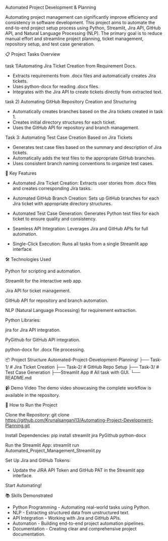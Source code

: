 Automated Project Development & Planning

Automating project management can significantly improve efficiency and consistency in software development. This project aims to automate the end-to-end project setup process using Python, Streamlit, Jira API, GitHub API, and Natural Language Processing (NLP). The primary goal is to reduce manual effort and streamline project planning, ticket management, repository setup, and test case generation.

📋 Project Tasks Overview

task 1)Automating Jira Ticket Creation from Requirement Docs.
* Extracts requirements from .docx files and automatically creates Jira tickets.
* Uses python-docx for reading .docx files.
* Integrates with the Jira API to create tickets directly from extracted text.

task 2) Automating GitHub Repository Creation and Structuring
* Automatically creates branches based on the Jira tickets created in task 1.
* Creates initial directory structures for each ticket.
* Uses the GitHub API for repository and branch management.

Task 3: Automating Test Case Creation Based on Jira Tickets
* Generates test case files based on the summary and description of Jira tickets.
* Automatically adds the test files to the appropriate GitHub branches.
* Uses consistent branch naming conventions to organize test cases.

🚀 Key Features

* Automated Jira Ticket Creation: Extracts user stories from .docx files and creates corresponding Jira tasks.

* Automated GitHub Branch Creation: Sets up GitHub branches for each Jira ticket with appropriate directory structures.

* Automated Test Case Generation: Generates Python test files for each ticket to ensure quality and consistency.

* Seamless API Integration: Leverages Jira and GitHub APIs for full automation.

* Single-Click Execution: Runs all tasks from a single Streamlit app interface.

🛠️ Technologies Used

Python for scripting and automation.

Streamlit for the interactive web app.

Jira API for ticket management.

GitHub API for repository and branch automation.

NLP (Natural Language Processing) for requirement extraction.

Python Libraries:

jira for Jira API integration.

PyGithub for GitHub API integration.

python-docx for .docx file processing.

📦 Project Structure
Automated-Project-Development-Planning/
├── Task-1/  # Jira Ticket Creation
├── Task-2/  # GitHub Repo Setup
├── Task-3/  # Test Case Generation
├──Streamlit App  # All task with GUI.
└── README.md

📹 Demo Video
The demo video showcasing the complete workflow is available in the repository.

📝 How to Run the Project

Clone the Repository:
git clone https://github.com/Krunalsangani13/Automating-Project-Development-Planning.git

Install Dependencies:
pip install streamlit jira PyGithub python-docx

Run the Streamlit App:
streamlit run Automated_Project_Management_Streamlit.py

Set Up Jira and GitHub Tokens:
* Update the JIRA API Token and GitHub PAT in the Streamlit app interface.
  
Start Automating!

📚 Skills Demonstrated

* Python Programming - Automating real-world tasks using Python.
* NLP - Extracting structured data from unstructured text.
* API Integration - Working with Jira and GitHub APIs.
* Automation - Building end-to-end project automation pipelines.
* Documentation - Creating clear and comprehensive project documentation.




